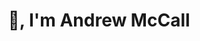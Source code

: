 ---
title : "👋, I'm Andrew McCall"
# full screen navigation
first_name : "Andrew"
last_name : "McCall"
bg_image : "/images/slider/wallpaper-desktop.webp"
# animated text loop
occupations:
- "Fullstack Web Developer"
- "Graphic Design"
- "Responsive Web Design"
- "Search Engine Optimization"
- "Website Maintenance"

# slider background image loop
slider_images:
- "images/slider/slider-1.webp"
- "images/slider/wallpaper-desktop.webp"
- "images/slider/slider-3.webp"

# button
button:
  enable : true
  label : "LET'S GET STARTED"
  link : "#contact"


# custom style
custom_class: "" 
custom_attributes: "" 
custom_css: ""

---